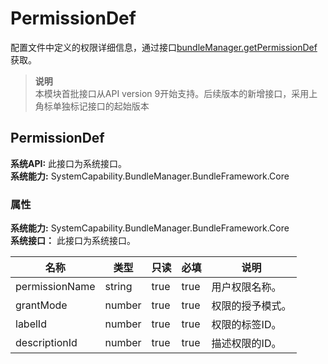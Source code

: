 # PermissionDef    
配置文件中定义的权限详细信息，通过接口[bundleManager.getPermissionDef](js-apis-bundleManager.md)获取。  
> **说明**   
>本模块首批接口从API version 9开始支持。后续版本的新增接口，采用上角标单独标记接口的起始版本  
    
## PermissionDef  
 **系统API:**  此接口为系统接口。  
 **系统能力:**  SystemCapability.BundleManager.BundleFramework.Core    
### 属性    
 **系统能力:**  SystemCapability.BundleManager.BundleFramework.Core    
 **系统接口：** 此接口为系统接口。    
    
| 名称 | 类型 | 只读 | 必填 | 说明 |  
| --------| --------| --------| --------| --------|  
| permissionName | string | true | true | 用户权限名称。 |  
| grantMode | number | true | true | 权限的授予模式。 |  
| labelId | number | true | true | 权限的标签ID。 |  
| descriptionId | number | true | true | 描述权限的ID。 |  
